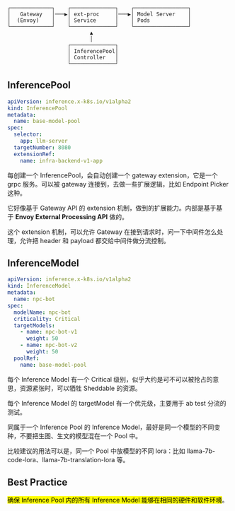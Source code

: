 

```
┌─────────────┐    ┌──────────────┐    ┌─────────────────┐
│   Gateway   │───▶│ ext-proc     │───▶│ Model Server    │
│  (Envoy)    │    │ Service      │    │ Pods            │
└─────────────┘    └──────────────┘    └─────────────────┘
                          ▲
                          │
                   ┌──────────────┐
                   │ InferencePool│
                   │ Controller   │
                   └──────────────┘
```
## InferencePool

```yaml
apiVersion: inference.x-k8s.io/v1alpha2
kind: InferencePool
metadata:
  name: base-model-pool
spec:
  selector:
    app: llm-server
  targetNumber: 8080
  extensionRef:
    name: infra-backend-v1-app
```

每创建一个 InferencePool，会自动创建一个 gateway extension，它是一个 grpc 服务。可以被 gateway 连接到，去做一些扩展逻辑，比如 Endpoint Picker 这种。

它好像基于 Gateway API 的 extension 机制，做到的扩展能力。内部是基于基于 **Envoy External Processing API** 做的。

这个 extension 机制，可以允许 Gateway 在接到请求时，问一下中间件怎么处理，允许把 header 和 payload 都交给中间件做分流控制。
## InferenceModel

```yaml
apiVersion: inference.x-k8s.io/v1alpha2
kind: InferenceModel
metadata:
  name: npc-bot
spec:
  modelName: npc-bot
  criticality: Critical
  targetModels:
    - name: npc-bot-v1
      weight: 50
    - name: npc-bot-v2
      weight: 50
  poolRef:
    name: base-model-pool
```

每个 Inference Model 有一个 Critical 级别，似乎大约是可不可以被抢占的意思，资源紧张时，可以牺牲 Sheddable 的资源。

每个 Inference Model 的 targetModel 有一个优先级，主要用于 ab test 分流的测试。

同属于一个 Inference Pool 的 Inference Model，最好是同一个模型的不同变种，不要把生图、生文的模型混在一个 Pool 中。

比较建议的用法可以是，同一个 Pool 中放模型的不同 lora：比如 llama-7b-code-lora、llama-7b-translation-lora 等。
## Best Practice

<mark>确保 Inference Pool 内的所有 Inference Model 能够在相同的硬件和软件环境</mark>。


